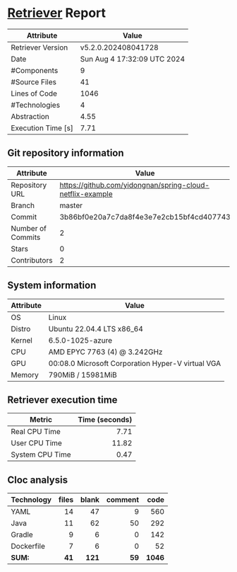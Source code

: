 # [Retriever](https://github.com/PalladioSimulator/Palladio-ReverseEngineering-Retriever) Report
| Attribute          | Value |
| ------------------ | ----- |
| Retriever Version  | v5.2.0.202408041728 |
| Date               | Sun Aug  4 17:32:09 UTC 2024 |
| #Components        | 9 |
| #Source Files      | 41 |
| Lines of Code      | 1046 |
| #Technologies      | 4 |
| Abstraction        | 4.55 |
| Execution Time [s] | 7.71 |

## Git repository information
|      Attribute    | Value |
| ----------------- | ----- |
| Repository URL    | https://github.com/yidongnan/spring-cloud-netflix-example |
| Branch            | master |
| Commit            | 3b86bf0e20a7c7da8f4e3e7e2cb15bf4cd407743 |
| Number of Commits | 2 |
| Stars             | 0 |
| Contributors      | 2 |


## System information
| Attribute | Value |
| --------- | ----- |
| OS | Linux  |
| Distro | Ubuntu 22.04.4 LTS x86_64  |
| Kernel | 6.5.0-1025-azure  |
| CPU | AMD EPYC 7763 (4) @ 3.242GHz  |
| GPU | 00:08.0 Microsoft Corporation Hyper-V virtual VGA  |
| Memory | 790MiB / 15981MiB  |

## Retriever execution time
| Metric | Time (seconds) |
| --- | ---: |
| Real CPU Time | 7.71 |
| User CPU Time | 11.82 |
| System CPU Time | 0.47 |
<!--
Explainations:
- __Real CPU Time__: actual time the command has run (can be less than total time spent in user and system mode for multi-threaded processes)
- __User CPU Time__: time the command has spent running in user mode
- __System CPU Time__: time the command has spent running in system or kernel mode
-->

## Cloc analysis

<!-- github.com/AlDanial/cloc v 1.90  T=0.13 s (371.5 files/s, 13257.1 lines/s) -->

|Technology|files|blank|comment|code|
|:-------|-------:|-------:|-------:|-------:|
|YAML|14|47|9|560|
|Java|11|62|50|292|
|Gradle|9|6|0|142|
|Dockerfile|7|6|0|52|
|**SUM:**|**41**|**121**|**59**|**1046**|
